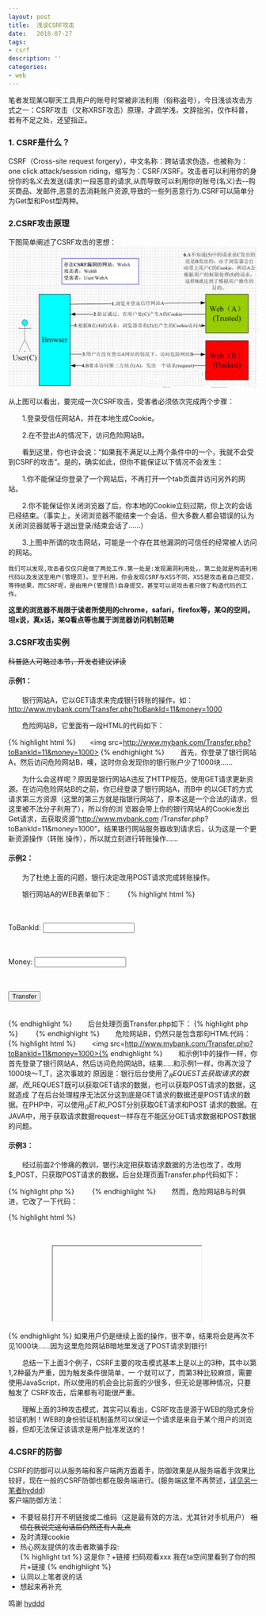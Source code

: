 ```yaml
---
layout: post
title:  浅谈CSRF攻击
date:   2018-07-27
tags:
- csrf
description: ''
categories:
- web
---
```


笔者发现某Q聊天工具用户的账号时常被非法利用（俗称盗号），今日浅谈攻击方式之一：CSRF攻击（又称XRSF攻击）原理，才疏学浅，文辞拙劣，仅作科普，若有不足之处，还望指正。

### 1. CSRF是什么？  
CSRF（Cross-site request forgery），中文名称：跨站请求伪造，也被称为：one click attack/session riding，缩写为：CSRF/XSRF。攻击者可以利用你的身份你的名义去发送(请求)一段恶意的请求,从而导致可以利用你的账号(名义)去--购买商品、发邮件,恶意的去消耗账户资源,导致的一些列恶意行为.CSRF可以简单分为Get型和Post型两种。

### 2.CSRF攻击原理  

下图简单阐述了CSRF攻击的思想：
![csrf](\assets\img\csrf\csrf.jpg)  

从上图可以看出，要完成一次CSRF攻击，受害者必须依次完成两个步骤：

　　1.登录受信任网站A，并在本地生成Cookie。

　　2.在不登出A的情况下，访问危险网站B。

　　看到这里，你也许会说：“如果我不满足以上两个条件中的一个，我就不会受到CSRF的攻击”。是的，确实如此，但你不能保证以下情况不会发生：

　　1.你不能保证你登录了一个网站后，不再打开一个tab页面并访问另外的网站。

　　2.你不能保证你关闭浏览器了后，你本地的Cookie立刻过期，你上次的会话已经结束。（事实上，关闭浏览器不能结束一个会话，但大多数人都会错误的认为关闭浏览器就等于退出登录/结束会话了......）

　　3.上图中所谓的攻击网站，可能是一个存在其他漏洞的可信任的经常被人访问的网站。

 `我们可以发现,攻击者仅仅只是做了两处工作.第一处是:发现漏洞利用处，，第二处就是构造利用代码以及发送至用户(管理员)。至于利用，你会发现CSRF与XSS不同，XSS是攻击者自己提交，等待结果，而CSRF呢，是由用户(管理员)自身提交。甚至可以说攻击者只做了构造代码的工作。`  

**这里的浏览器不局限于读者所使用的chrome，safari，firefox等，某Q的空间，坦x说，真x话，某Q看点等也属于浏览器访问机制范畴**
### 3.CSRF攻击实例
~~科普路人可略过本节，开发者建议详读~~
#### 示例1：

　　银行网站A，它以GET请求来完成银行转账的操作，如：http://www.mybank.com/Transfer.php?toBankId=11&money=1000

　　危险网站B，它里面有一段HTML的代码如下：

{% highlight html %}　　<img src=http://www.mybank.com/Transfer.php?toBankId=11&money=1000> {% endhighlight %}
　　首先，你登录了银行网站A，然后访问危险网站B，噢，这时你会发现你的银行账户少了1000块......

　　为什么会这样呢？原因是银行网站A违反了HTTP规范，使用GET请求更新资源。在访问危险网站B的之前，你已经登录了银行网站A，而B中 的<img>以GET的方式请求第三方资源（这里的第三方就是指银行网站了，原本这是一个合法的请求，但这里被不法分子利用了），所以你的浏 览器会带上你的银行网站A的Cookie发出Get请求，去获取资源“http://www.mybank.com /Transfer.php?toBankId=11&money=1000”，结果银行网站服务器收到请求后，认为这是一个更新资源操作（转账 操作），所以就立刻进行转账操作......

#### 示例2：

　　为了杜绝上面的问题，银行决定改用POST请求完成转账操作。

　　银行网站A的WEB表单如下：　　
{% highlight html %}
　　<form action="Transfer.php" method="POST">
　　　　<p>ToBankId: <input type="text" name="toBankId" /></p>
　　　　<p>Money: <input type="text" name="money" /></p>
　　　　<p><input type="submit" value="Transfer" /></p>
　　</form>
{% endhighlight %}
　　后台处理页面Transfer.php如下：
{% highlight php %}
　　<?php
　　　　session_start();
　　　　if (isset($_REQUEST['toBankId'] &&　isset($_REQUEST['money']))
　　　　{
　　　　    buy_stocks($_REQUEST['toBankId'],　$_REQUEST['money']);
　　　　}
　　?>
 {% endhighlight %}
　　危险网站B，仍然只是包含那句HTML代码：
{% highlight html %}
　　<img src=http://www.mybank.com/Transfer.php?toBankId=11&money=1000>{% endhighlight %}
　　和示例1中的操作一样，你首先登录了银行网站A，然后访问危险网站B，结果.....和示例1一样，你再次没了1000块～T_T，这次事故的 原因是：银行后台使用了$_REQUEST去获取请求的数据，而$_REQUEST既可以获取GET请求的数据，也可以获取POST请求的数据，这就造成 了在后台处理程序无法区分这到底是GET请求的数据还是POST请求的数据。在PHP中，可以使用$_GET和$_POST分别获取GET请求和POST 请求的数据。在JAVA中，用于获取请求数据request一样存在不能区分GET请求数据和POST数据的问题。

#### 示例3：

　　经过前面2个惨痛的教训，银行决定把获取请求数据的方法也改了，改用$_POST，只获取POST请求的数据，后台处理页面Transfer.php代码如下：

{% highlight php %}
　　<?php
　　　　session_start();
　　　　if (isset($_POST['toBankId'] &&　isset($_POST['money']))
　　　　{
　　　　    buy_stocks($_POST['toBankId'],　$_POST['money']);
　　　　}
　　?>
 {% endhighlight %}
　　然而，危险网站B与时俱进，它改了一下代码：

{% highlight html %}
<html>
　　<head>
　　　　<script type="text/javascript">
　　　　　　function steal()
　　　　　　{
          　　　　 iframe = document.frames["steal"];
　　     　　      iframe.document.Submit("transfer");
　　　　　　}
　　　　</script>
　　</head>

　　<body onload="steal()">
　　　　<iframe name="steal" display="none">
　　　　　　<form method="POST" name="transfer"　action="http://www.myBank.com/Transfer.php">
　　　　　　　　<input type="hidden" name="toBankId" value="11">
　　　　　　　　<input type="hidden" name="money" value="1000">
　　　　　　</form>
　　　　</iframe>
　　</body>
</html>
{% endhighlight %}
如果用户仍是继续上面的操作，很不幸，结果将会是再次不见1000块......因为这里危险网站B暗地里发送了POST请求到银行!

　　总结一下上面3个例子，CSRF主要的攻击模式基本上是以上的3种，其中以第1,2种最为严重，因为触发条件很简单，一 个<img>就可以了，而第3种比较麻烦，需要使用JavaScript，所以使用的机会会比前面的少很多，但无论是哪种情况，只要触发了 CSRF攻击，后果都有可能很严重。

　　理解上面的3种攻击模式，其实可以看出，CSRF攻击是源于WEB的隐式身份验证机制！WEB的身份验证机制虽然可以保证一个请求是来自于某个用户的浏览器，但却无法保证该请求是用户批准发送的！

### 4.CSRF的防御  
CSRF的防御可以从服务端和客户端两方面着手，防御效果是从服务端着手效果比较好，现在一般的CSRF防御也都在服务端进行。(服务端这里不再赘述，[详见另一笔者hyddd](http://www.cnblogs.com/hyddd/))  
客户端防御方法：
* 不要轻易打开不明链接或二维码（这是最有效的方法，尤其针对手机用户） ~~相信在我说完这句话后仍然还有人乱点~~  
* 及时清理cookie
* 热心网友提供的攻击者欺骗手段:  
{% highlight txt %}
这是你？+链接
扫码观看xxx
我在ta空间里看到了你的照片+链接
{% endhighlight %}
* 认同以上笔者说的话
* 想起来再补充


鸣谢 [hyddd](http://www.cnblogs.com/hyddd/)